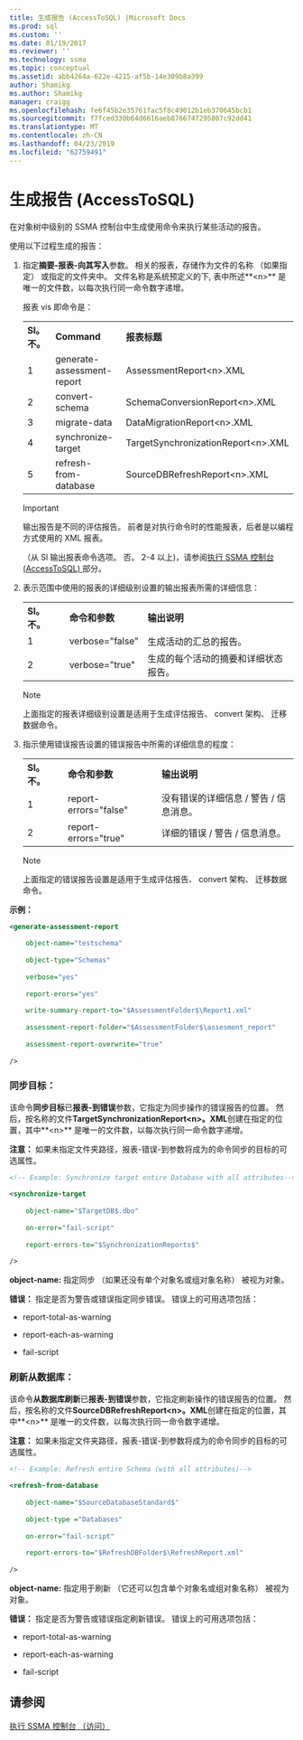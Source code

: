 ```yaml
---
title: 生成报告 (AccessToSQL) |Microsoft Docs
ms.prod: sql
ms.custom: ''
ms.date: 01/19/2017
ms.reviewer: ''
ms.technology: ssma
ms.topic: conceptual
ms.assetid: abb4264a-622e-4215-af5b-14e309b8a399
author: Shamikg
ms.author: Shamikg
manager: craigg
ms.openlocfilehash: fe6f45b2e35761fac5f8c49012b1eb370645bcb1
ms.sourcegitcommit: f7fced330b64d6616aeb8766747295807c92dd41
ms.translationtype: MT
ms.contentlocale: zh-CN
ms.lasthandoff: 04/23/2019
ms.locfileid: "62759491"
---
```

# <a name="generating-reports-accesstosql"></a>生成报告 (AccessToSQL)
在对象树中级别的 SSMA 控制台中生成使用命令来执行某些活动的报告。  
  
使用以下过程生成的报告：  
  
1.  指定**摘要-报表-向其写入**参数。 相关的报表，存储作为文件的名称 （如果指定） 或指定的文件夹中。 文件名称是系统预定义的下, 表中所述**&lt;n&gt;** 是唯一的文件数，以每次执行同一命令数字递增。  
  
    报表 vis 即命令是：  
  
    ||||  
    |-|-|-|  
    |**Sl。不。**|**Command**|**报表标题**|  
    |1|generate-assessment-report|AssessmentReport&lt;n&gt;.XML|  
    |2|convert-schema|SchemaConversionReport&lt;n&gt;.XML|  
    |3|migrate-data|DataMigrationReport&lt;n&gt;.XML|  
    |4|synchronize-target|TargetSynchronizationReport&lt;n&gt;.XML|  
    |5|refresh-from-database|SourceDBRefreshReport&lt;n&gt;.XML|  
  
    > [!IMPORTANT]  
    > 输出报告是不同的评估报告。 前者是对执行命令时的性能报表，后者是以编程方式使用的 XML 报表。  
  
    （从 Sl 输出报表命令选项。 否。 2-4 以上)，请参阅[执行 SSMA 控制台&#40;AccessToSQL&#41; ](../../ssma/access/executing-the-ssma-console-accesstosql.md)部分。  
  
2.  表示范围中使用的报表的详细级别设置的输出报表所需的详细信息：  
  
    ||||  
    |-|-|-|  
    |**Sl。不。**|**命令和参数**|**输出说明**|  
    |1|verbose="false"|生成活动的汇总的报告。|  
    |2|verbose="true"|生成的每个活动的摘要和详细状态报告。|  
  
    > [!NOTE]  
    > 上面指定的报表详细级别设置是适用于生成评估报告、 convert 架构、 迁移数据命令。  
  
3.  指示使用错误报告设置的错误报告中所需的详细信息的程度：  
  
    ||||  
    |-|-|-|  
    |**Sl。不。**|**命令和参数**|**输出说明**|  
    |1|report-errors="false"|没有错误的详细信息 / 警告 / 信息消息。|  
    |2|report-errors="true"|详细的错误 / 警告 / 信息消息。|  
  
    > [!NOTE]  
    > 上面指定的错误报告设置是适用于生成评估报告、 convert 架构、 迁移数据命令。  
  
**示例：**  
  
```xml  
<generate-assessment-report  
  
    object-name="testschema"  
  
    object-type="Schemas"  
  
    verbose="yes"  
  
    report-erors="yes"  
  
    write-summary-report-to="$AssessmentFolder$\Report1.xml"  
  
    assessment-report-folder="$AssessmentFolder$\assesment_report"  
  
    assessment-report-overwrite="true"  
  
/>  
```  
  
### <a name="synchronize-target"></a>同步目标：  
该命令**同步目标**已**报表-到错误**参数，它指定为同步操作的错误报告的位置。 然后，按名称的文件**TargetSynchronizationReport&lt;n&gt;。XML**创建在指定的位置，其中**&lt;n&gt;** 是唯一的文件数，以每次执行同一命令数字递增。  
  
**注意：** 如果未指定文件夹路径，报表-错误-到参数将成为的命令同步的目标的可选属性。  
  
```xml  
<!-- Example: Synchronize target entire Database with all attributes-->  
  
<synchronize-target  
  
    object-name="$TargetDB$.dbo"  
  
    on-error="fail-script"  
  
    report-errors-to="$SynchronizationReports$"  
  
/>  
```  
**object-name:** 指定同步 （如果还没有单个对象名或组对象名称） 被视为对象。  
  
**错误：** 指定是否为警告或错误指定同步错误。 错误上的可用选项包括：  
  
-   report-total-as-warning  
  
-   report-each-as-warning  
  
-   fail-script  
  
### <a name="refresh-from-database"></a>刷新从数据库：  
该命令**从数据库刷新**已**报表-到错误**参数，它指定刷新操作的错误报告的位置。 然后，按名称的文件**SourceDBRefreshReport&lt;n&gt;。XML**创建在指定的位置，其中**&lt;n&gt;** 是唯一的文件数，以每次执行同一命令数字递增。  
  
**注意：** 如果未指定文件夹路径，报表-错误-到参数将成为的命令同步的目标的可选属性。  
  
```xml  
<!-- Example: Refresh entire Schema (with all attributes)-->  
  
<refresh-from-database  
  
    object-name="$SourceDatabaseStandard$"  
  
    object-type ="Databases"  
  
    on-error="fail-script"  
  
    report-errors-to="$RefreshDBFolder$\RefreshReport.xml"  
  
/>  
```  
**object-name:** 指定用于刷新 （它还可以包含单个对象名或组对象名称） 被视为对象。  
  
**错误：** 指定是否为警告或错误指定刷新错误。 错误上的可用选项包括：  
  
-   report-total-as-warning  
  
-   report-each-as-warning  
  
-   fail-script  
  
## <a name="see-also"></a>请参阅  
[执行 SSMA 控制台 （访问）](https://msdn.microsoft.com/aa1bf665-8dc0-4259-b36f-46ae67197a43)  
  
